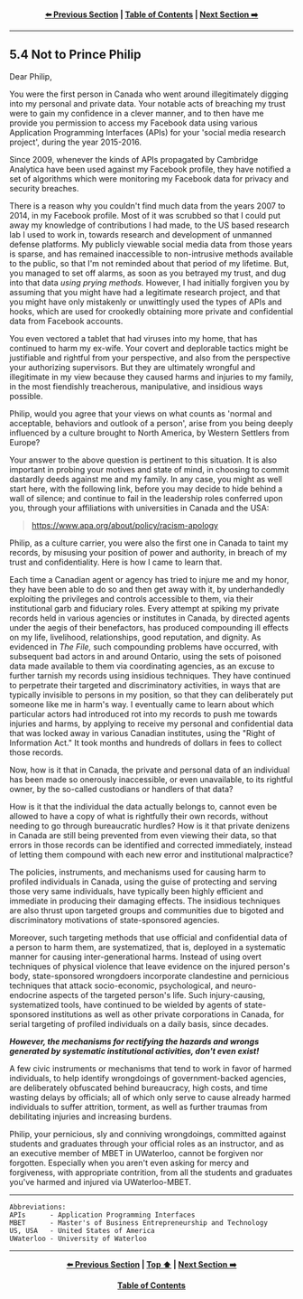 <div align="center">
  
  **[:arrow_left: Previous Section][Prev] | [Table of Contents][TOC] | [Next Section :arrow_right:][Next]**
  
  [Prev]: ./05-03.md
  [Next]: ./05-05.md
  [TOC]: ./README.md#table-of-contents
  
</div>

---

## 5.4 Not to Prince Philip

Dear Philip,

You were the first person in Canada who went around illegitimately digging into my personal and private data. Your notable acts of breaching my trust were to gain my confidence in a clever manner, and to then have me provide you permission to access my Facebook data using various Application Programming Interfaces (APIs) for your 'social media research project', during the year 2015-2016. 

Since 2009, whenever the kinds of APIs propagated by Cambridge Analytica have been used against my Facebook profile, they have notified a set of algorithms which were monitoring my Facebook data for privacy and security breaches. 

There is a reason why you couldn't find much data from the years 2007 to 2014, in my Facebook profile. Most of it was scrubbed so that I could put away my knowledge of contributions I had made, to the US based research lab I used to work in, towards research and development of unmanned defense platforms. My publicly viewable social media data from those years is sparse, and has remained inaccessible to non-intrusive methods available to the public, so that I'm not reminded about that period of my lifetime. But, you managed to set off alarms, as soon as you betrayed my trust, and dug into that data *using prying methods.* However, I had initially forgiven you by assuming that you might have had a legitimate research project, and that you might have only mistakenly or unwittingly used the types of APIs and hooks, which are used for crookedly obtaining more private and confidential data from Facebook accounts. 

You even vectored a tablet that had viruses into my home, that has continued to harm my ex-wife. Your covert and deplorable tactics might be justifiable and rightful from your perspective, and also from the perspective your authorizing supervisors. But they are ultimately wrongful and illegitimate in my view because they caused harms and injuries to my family, in the most fiendishly treacherous, manipulative, and insidious ways possible. 

Philip, would you agree that your views on what counts as 'normal and acceptable, behaviors and outlook of a person', arise from you being deeply influenced by a culture brought to North America, by Western Settlers from Europe? 

Your answer to the above question is pertinent to this situation. It is also important in probing your motives and state of mind, in choosing to commit dastardly deeds against me and my family. In any case, you might as well start here, with the following link, before you may decide to hide behind a wall of silence; and continue to fail in the leadership roles conferred upon you, through your affiliations with universities in Canada and the USA: 

> https://www.apa.org/about/policy/racism-apology 

Philip, as a culture carrier, you were also the first one in Canada to taint my records, by misusing your position of power and authority, in breach of my trust and confidentiality. Here is how I came to learn that. 

Each time a Canadian agent or agency has tried to injure me and my honor, they have been able to do so and then get away with it, by underhandedly exploiting the privileges and controls accessible to them, via their institutional garb and fiduciary roles. Every attempt at spiking my private records held in various agencies or institutes in Canada, by directed agents under the aegis of their benefactors, has produced compounding ill effects on my life, livelihood, relationships, good reputation, and dignity. As evidenced in *The File,* such compounding problems have occurred, with subsequent bad actors in and around Ontario, using the sets of poisoned data made available to them via coordinating agencies, as an excuse to further tarnish my records using insidious techniques. They have continued to perpetrate their targeted and discriminatory activities, in ways that are typically invisible to persons in my position, so that they can deliberately put someone like me in harm's way. I eventually came to learn about which particular actors had introduced rot into my records to push me towards injuries and harms, by applying to receive my personal and confidential data that was locked away in various Canadian institutes, using the "Right of Information Act." It took months and hundreds of dollars in fees to collect those records.

Now, how is it that in Canada, the private and personal data of an individual has been made so onerously inaccessible, or even unavailable, to its rightful owner, by the so-called custodians or handlers of that data? 

How is it that the individual the data actually belongs to, cannot even be allowed to have a copy of what is rightfully their own records, without needing to go through bureaucratic hurdles? How is it that private denizens in Canada are still being prevented from even viewing their data, so that errors in those records can be identified and corrected immediately, instead of letting them compound with each new error and institutional malpractice? 

The policies, instruments, and mechanisms used for causing harm to profiled individuals in Canada, using the guise of protecting and serving those very same individuals, have typically been highly efficient and immediate in producing their damaging effects. The insidious techniques are also thrust upon targeted groups and communities due to bigoted and discriminatory motivations of state-sponsored agencies. 

Moreover, such targeting methods that use official and confidential data of a person to harm them, are systematized, that is, deployed in a systematic manner for causing inter-generational harms. Instead of using overt techniques of physical violence that leave evidence on the injured person's body, state-sponsored wrongdoers incorporate clandestine and pernicious techniques that attack socio-economic, psychological, and neuro-endocrine aspects of the targeted person's life. Such injury-causing, systematized tools, have continued to be wielded by agents of state-sponsored institutions as well as other private corporations in Canada, for serial targeting of profiled individuals on a daily basis, since decades. 

***However, the mechanisms for rectifying the hazards and wrongs generated by systematic institutional activities, don't even exist!*** 

A few civic instruments or mechanisms that tend to work in favor of harmed individuals, to help identify wrongdoings of government-backed agencies, are deliberately obfuscated behind bureaucracy, high costs, and time wasting delays by officials; all of which only serve to cause already harmed individuals to suffer attrition, torment, as well as further traumas from debilitating injuries and increasing burdens.

Philip, your pernicious, sly and conniving wrongdoings, committed against students and graduates through your official roles as an instructor, and as an executive member of MBET in UWaterloo, cannot be forgiven nor forgotten. Especially when you aren't even asking for mercy and forgiveness, with appropriate contrition, from all the students and graduates you've harmed and injured via UWaterloo-MBET. 

---

```
Abbreviations:
APIs      - Application Programming Interfaces
MBET      - Master's of Business Entrepreneurship and Technology 
US, USA   - United States of America
UWaterloo - University of Waterloo
```

---
<div align="center">
  
  **[:arrow_left: Previous Section][Prev] | [Top :arrow_up:][Top] | [Next Section :arrow_right:][Next]** 
  
  **[Table of Contents][TOC]**

  [Prev]: ./05-03.md
  [Top]: ./05-04.md#54-not-to-prince-philip
  [Next]: ./05-05.md
  [TOC]: ./README.md#table-of-contents
  
</div>